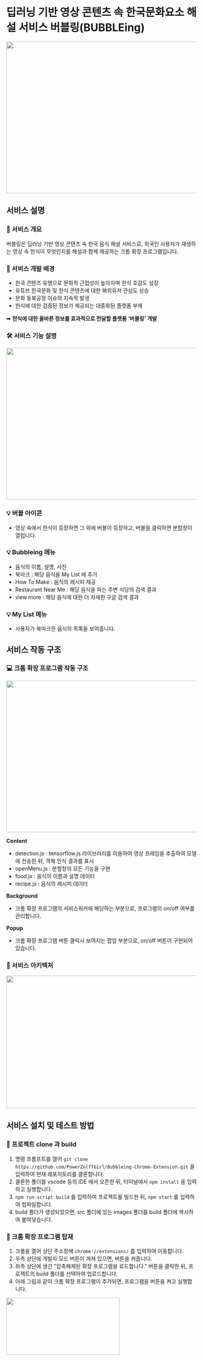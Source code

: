# 딥러닝 기반 영상 콘텐츠 속 한국문화요소 해설 서비스 버블링(BUBBLEing)

<img src = "https://user-images.githubusercontent.com/78165538/170541583-7df1dffe-18a3-49f5-8c88-855c53ca74ed.png" width="700" height="400">

## 서비스 설명

### :gift: 서비스 개요
버블링은 딥러닝 기반 영상 콘텐츠 속 한국 음식 해설 서비스로, 외국인 사용자가 재생하는 영상 속 한식이 무엇인지를 해설과 함께 제공하는 크롬 확장 프로그램입니다.

### :art: 서비스 개발 배경
- 한국 콘텐츠 유행으로 문화적 근접성이 높아지며 한식 호감도 성장  
- 유튜브 한국문화 및 한식 콘텐츠에 대한 해외유저 관심도 상승
- 문화 동북공정 이슈의 지속적 발생
- 한식에 대한 검증된 정보가 제공되는 대중화된 플랫폼 부재  

➡ **한식에 대한 올바른 정보를 효과적으로 전달할 플랫폼 ‘버블링’ 개발**
### 🛠️ 서비스 기능 설명
<img src = "https://user-images.githubusercontent.com/78165538/170545584-aca304a0-5c33-4814-b370-861d6a4092be.png" width="700" height="400">  

### :bulb: 버블 아이콘
- 영상 속에서 한식이 등장하면 그 위에 버블이 등장하고, 버블을 클릭하면 분할창이 열립니다.   
### :bulb: Bubbleing 메뉴 
- 음식의 이름, 설명, 사진  
- 북마크 : 해당 음식을 My List 에 추가  
- How To Make : 음식의 레시피 제공  
- Restaurant Near Me : 해당 음식을 파는 주변 식당의 검색 결과  
- view more : 해당 음식에 대한 더 자세한 구글 검색 결과  
### :bulb: My List 메뉴
- 사용자가 북마크한 음식의 목록을 보여줍니다.
## 서비스 작동 구조
### 💻 크롬 확장 프로그램 작동 구조
<img src = "https://user-images.githubusercontent.com/78165538/170555331-23c33566-2975-44d6-a648-e25fc82a5a36.png" width="700" height="400">

**Content**
- detection.js : tensorflow.js 라이브러리를 이용하여 영상 프레임을 추출하여 모델에 전송한 뒤, 객체 인식 결과를 표시
- openMenu.js : 분할창의 모든 기능을 구현
- food.js : 음식의 이름과 설명 데이터
- recipe.js : 음식의 레시피 데이터  

**Background**  
- 크롬 확장 프로그램의 서비스워커에 해당하는 부분으로, 프로그램의 on/off 여부를 관리합니다.  

**Popup**  
- 크롬 확장 프로그램 버튼 클릭시 보여지는 팝업 부분으로, on/off 버튼이 구현되어 있습니다.  

### :wrench: 서비스 아키텍처
<img src = "https://user-images.githubusercontent.com/78165538/170556843-1c7df14b-3259-40ea-bdf6-2109286cc925.png" width="700" height="350">

## 서비스 설치 및 테스트 방법
### :mag_right: 프로젝트 clone 과 build  
1) 명령 프롬프트를 열어  ``git clone https://github.com/PowerZolffGirl/Bubbleing-Chrome-Extension.git``  을 입력하여 현재 레포지토리를 클론합니다.
2) 클론한 폴더를 vscode 등의 IDE 에서 오픈한 뒤, 터미널에서 ``npm install`` 을 입력하고 실행합니다.
3) ``npm run-script build``  를 입력하여 프로젝트를 빌드한 뒤, ``npm start`` 를 입력하여 컴파일합니다.
4) build 폴더가 생성되었으면, src 폴더에 있는 images 폴더를 build 폴더에 복사하여 붙여넣습니다.

### :mag_right: 크롬 확장 프로그램 탑재  
1) 크롬을 열어 상단 주소창에 ``chrome://extensions/`` 를 입력하여 이동합니다.
2) 우측 상단에 개발자 모드 버튼이 꺼져 있으면, 버튼을 켜줍니다.
3) 좌측 상단에 생긴 "압축해제된 확장 프로그램을 로드합니다." 버튼을 클릭한 뒤, 프로젝트의 build 폴더를 선택하여 업로드합니다.
4) 아래 그림과 같이 크롬 확장 프로그램이 추가되면, 프로그램을 버튼을 켜고 실행합니다.
<img src = "https://user-images.githubusercontent.com/78165538/170560278-c4c11e84-c0a6-4f28-ad2c-cf1fbf7b7cc0.png" width="300" height="150">


